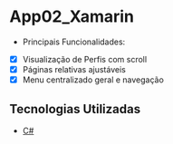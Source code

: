 # App02_Xamarin

* Principais Funcionalidades:

- [x] Visualização de Perfis com scroll
- [x] Páginas relativas ajustáveis
- [x] Menu centralizado geral e navegação

## Tecnologias Utilizadas

- [C#](https://dotnet.microsoft.com/download)
